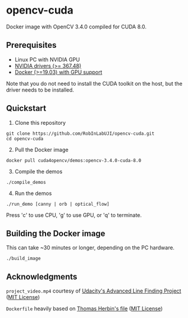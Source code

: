 # opencv-cuda

Docker image with OpenCV 3.4.0 compiled for CUDA 8.0.

## Prerequisites

* Linux PC with NVIDIA GPU
* [NVIDIA drivers (>= 367.48)](https://docs.nvidia.com/cuda/cuda-installation-guide-linux/index.html)
* [Docker (>=19.03) with GPU support](https://github.com/NVIDIA/nvidia-docker)

Note that you do not need to install the CUDA toolkit on the host, but the driver needs to be installed.

## Quickstart

1. Clone this repository
```
git clone https://github.com/RobInLabUJI/opencv-cuda.git
cd opencv-cuda
```
2. Pull the Docker image
```
docker pull cuda4opencv/demos:opencv-3.4.0-cuda-8.0
```
3. Compile the demos
```
./compile_demos
```
4. Run the demos
```
./run_demo [canny | orb | optical_flow]
```
Press 'c' to use CPU, 'g' to use GPU, or 'q' to terminate.

## Building the Docker image
This can take ~30 minutes or longer, depending on the PC hardware.
```
./build_image
```

## Acknowledgments

`project_video.mp4` courtesy of [Udacity's Advanced Line Finding Project](https://github.com/udacity/CarND-Advanced-Lane-Lines) ([MIT License](https://github.com/udacity/CarND-Advanced-Lane-Lines/blob/master/LICENSE))

`Dockerfile` heavily based on [Thomas Herbin's file](https://github.com/loitho/docker-opencv-cuda) ([MIT License](https://github.com/loitho/docker-opencv-cuda/blob/master/LICENSE))
